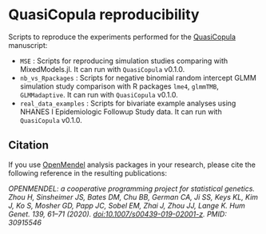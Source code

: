 # QuasiCopula reproducibility 

Scripts to reproduce the experiments performed for the [QuasiCopula](https://github.com/OpenMendel/QuasiCopula.jl) manuscript:

- `MSE` : Scripts for reproducing simulation studies comparing with MixedModels.jl. It can run with `QuasiCopula` v0.1.0.
- `nb_vs_Rpackages` : Scripts for negative binomial random intercept GLMM simulation study comparison with R packages `lme4`, `glmmTMB`, `GLMMadaptive`. It can run with `QuasiCopula` v0.1.0.
- `real_data_examples` : Scripts for bivariate example analyses using NHANES I Epidemiologic Followup Study data. It can run with `QuasiCopula` v0.1.0.

## Citation

If you use [OpenMendel](https://openmendel.github.io) analysis packages in your research, please cite the following reference in the resulting publications:

*OPENMENDEL: a cooperative programming project for statistical genetics. Zhou H, Sinsheimer JS, Bates DM, Chu BB, German CA, Ji SS, Keys KL, Kim J, Ko S, Mosher GD, Papp JC, Sobel EM, Zhai J, Zhou JJ, Lange K. Hum Genet. 139, 61–71 (2020). [doi:10.1007/s00439-019-02001-z](10.1007/s00439-019-02001-z). PMID: 30915546*
